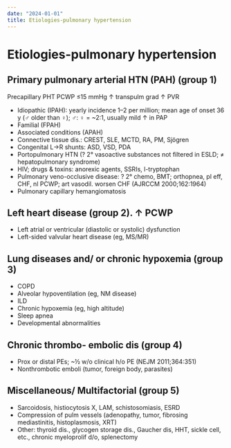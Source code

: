 ```yaml
---
date: "2024-01-01"
title: Etiologies-pulmonary hypertension
---
```


# Etiologies-pulmonary hypertension

## Primary pulmonary arterial HTN (PAH) (group 1)
Precapillary PHT
PCWP ≤15 mmHg
↑ transpulm grad
↑ PVR
* Idiopathic (IPAH): yearly incidence 1–2 per million; mean age of onset 36 y (♂ older than ♀); ♂: ♀ = ~2:1, usually mild ↑ in PAP
* Familial (FPAH)
* Associated conditions (APAH)
* Connective tissue dis.: CREST, SLE, MCTD, RA, PM, Sjögren
* Congenital L→R shunts: ASD, VSD, PDA
* Portopulmonary HTN (? 2° vasoactive substances not filtered in ESLD; ≠ hepatopulmonary syndrome)
* HIV; drugs & toxins: anorexic agents, SSRIs, l-tryptophan
* Pulmonary veno-occlusive disease: ? 2° chemo, BMT; orthopnea, pl eff, CHF, nl PCWP; art vasodil. worsen CHF (AJRCCM 2000;162:1964)
* Pulmonary capillary hemangiomatosis

## Left heart disease (group 2). ↑ PCWP
* Left atrial or ventricular (diastolic or systolic) dysfunction
* Left-sided valvular heart disease (eg, MS/MR)

## Lung diseases and/ or chronic hypoxemia (group 3)
* COPD
* Alveolar hypoventilation (eg, NM disease)
* ILD
* Chronic hypoxemia (eg, high altitude)
* Sleep apnea
* Developmental abnormalities

## Chronic thrombo- embolic dis (group 4)
* Prox or distal PEs; ~½ w/o clinical h/o PE (NEJM 2011;364:351)
* Nonthrombotic emboli (tumor, foreign body, parasites)

## Miscellaneous/ Multifactorial (group 5)
* Sarcoidosis, histiocytosis X, LAM, schistosomiasis, ESRD
* Compression of pulm vessels (adenopathy, tumor, fibrosing mediastinitis, histoplasmosis, XRT)
* Other: thyroid dis., glycogen storage dis., Gaucher dis, HHT, sickle cell, etc., chronic myeloprolif d/o, splenectomy

